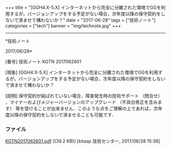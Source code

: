 ﻿+++
title = "[GGH4.X-5.X] インターネットから完全に分離された環境でGGを利用するが，バージョンアップをする予定がない場合，次年度以降の保守契約をしないで済ませて構わないか？"
date = "2017-06-28"
tags = ["技術ノート"]
categories = ["tech"]
banner = "img/technote.jpg"
+++

-----------------------------------------------------------------------------------------------------------------------------

*技術ノート

2017/06/28*


[番号]
技術ノート KGTN 2017062601

[現象]
[GGH4.X-5.X]
インターネットから完全に分離された環境でGGを利用するが，バージョンアップをする予定がない場合，次年度以降の保守契約をしないで済ませて構わないか？

[説明]
保守契約が結ばれていない場合，障害発生時の技術サポート （問合せ）
，マイナーおよびメジャーバージョンのアップグレード
（不具合修正を含みます）
等を受けることが出来ません．このような点をご理解の上であれば，次年度以降の保守契約をしないで済ませることも可能です．


### ファイル

 
 


[KGTN2017062601.pdf](http://techreport.kitasp.net/attachments/download/3729/KGTN2017062601.pdf)
 [(39.2 KB)] [kitasp 技術センター, 2017/06/28
15:36]


 


 

